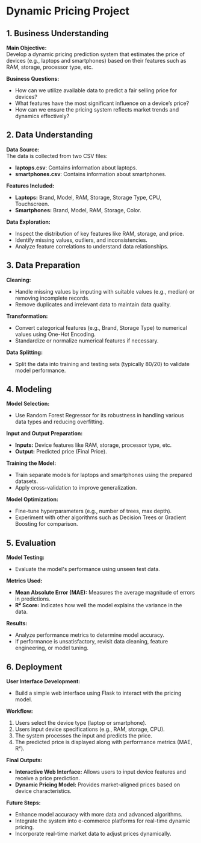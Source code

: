 # Dynamic Pricing Project

## 1. Business Understanding

**Main Objective:**  
Develop a dynamic pricing prediction system that estimates the price of devices (e.g., laptops and smartphones) based on their features such as RAM, storage, processor type, etc.

**Business Questions:**
- How can we utilize available data to predict a fair selling price for devices?
- What features have the most significant influence on a device’s price?
- How can we ensure the pricing system reflects market trends and dynamics effectively?

## 2. Data Understanding

**Data Source:**  
The data is collected from two CSV files:
- **laptops.csv**: Contains information about laptops.
- **smartphones.csv**: Contains information about smartphones.

**Features Included:**
- **Laptops:** Brand, Model, RAM, Storage, Storage Type, CPU, Touchscreen.
- **Smartphones:** Brand, Model, RAM, Storage, Color.

**Data Exploration:**
- Inspect the distribution of key features like RAM, storage, and price.
- Identify missing values, outliers, and inconsistencies.
- Analyze feature correlations to understand data relationships.

## 3. Data Preparation

**Cleaning:**
- Handle missing values by imputing with suitable values (e.g., median) or removing incomplete records.
- Remove duplicates and irrelevant data to maintain data quality.

**Transformation:**
- Convert categorical features (e.g., Brand, Storage Type) to numerical values using One-Hot Encoding.
- Standardize or normalize numerical features if necessary.

**Data Splitting:**
- Split the data into training and testing sets (typically 80/20) to validate model performance.

## 4. Modeling

**Model Selection:**
- Use Random Forest Regressor for its robustness in handling various data types and reducing overfitting.

**Input and Output Preparation:**
- **Inputs:** Device features like RAM, storage, processor type, etc.
- **Output:** Predicted price (Final Price).

**Training the Model:**
- Train separate models for laptops and smartphones using the prepared datasets.
- Apply cross-validation to improve generalization.

**Model Optimization:**
- Fine-tune hyperparameters (e.g., number of trees, max depth).
- Experiment with other algorithms such as Decision Trees or Gradient Boosting for comparison.

## 5. Evaluation

**Model Testing:**
- Evaluate the model's performance using unseen test data.

**Metrics Used:**
- **Mean Absolute Error (MAE):** Measures the average magnitude of errors in predictions.
- **R² Score:** Indicates how well the model explains the variance in the data.

**Results:**
- Analyze performance metrics to determine model accuracy.
- If performance is unsatisfactory, revisit data cleaning, feature engineering, or model tuning.

## 6. Deployment

**User Interface Development:**
- Build a simple web interface using Flask to interact with the pricing model.

**Workflow:**
1. Users select the device type (laptop or smartphone).
2. Users input device specifications (e.g., RAM, storage, CPU).
3. The system processes the input and predicts the price.
4. The predicted price is displayed along with performance metrics (MAE, R²).

**Final Outputs:**
- **Interactive Web Interface:** Allows users to input device features and receive a price prediction.
- **Dynamic Pricing Model:** Provides market-aligned prices based on device characteristics.

**Future Steps:**
- Enhance model accuracy with more data and advanced algorithms.
- Integrate the system into e-commerce platforms for real-time dynamic pricing.
- Incorporate real-time market data to adjust prices dynamically.
